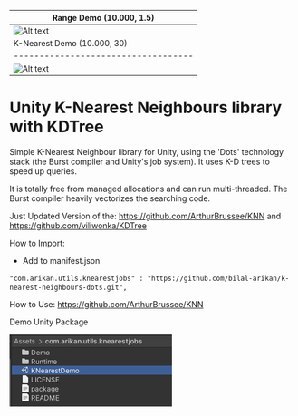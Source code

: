 
| Range Demo (10.000, 1.5)                         |
| ----------------------------------- |
| ![Alt text](/SS~/SS1.gif "Gif1") |
| K-Nearest Demo (10.000, 30)                         |
| ----------------------------------- |
| ![Alt text](/SS~/SS2.gif "Gif1") |

# Unity K-Nearest Neighbours library with KDTree

Simple K-Nearest Neighbour library for Unity, using the 'Dots' technology stack (the Burst compiler and Unity's job system). It uses K-D trees to speed up queries.

It is totally free from managed allocations and can run multi-threaded. The Burst compiler heavily vectorizes the searching code.

Just Updated Version of the:
 https://github.com/ArthurBrussee/KNN
 and
 https://github.com/viliwonka/KDTree


How to Import:
 - Add to manifest.json
```
"com.arikan.utils.knearestjobs" : "https://github.com/bilal-arikan/k-nearest-neighbours-dots.git",
```


How to Use:
 https://github.com/ArthurBrussee/KNN

Demo Unity Package

![Alt text](/SS~/SSDemo.PNG "Demo Import")